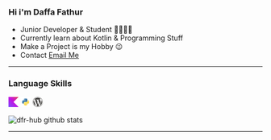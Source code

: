 ### Hi i'm Daffa Fathur 

* Junior Developer & Student 👨‍🎓👨‍💻
* Currently learn about Kotlin & Programming Stuff
* Make a Project is my Hobby 😉
* Contact <a href="mailto:fathurrhm88@gmail.com">Email Me</a> 

------------------------------------------------------------------------------------

### Language Skills
<code><img height="20" src="https://raw.githubusercontent.com/github/explore/80688e429a7d4ef2fca1e82350fe8e3517d3494d/topics/kotlin/kotlin.png"></code>
<code><img height="20" src="https://raw.githubusercontent.com/github/explore/80688e429a7d4ef2fca1e82350fe8e3517d3494d/topics/python/python.png"></code>
<code><img height="20" src="https://raw.githubusercontent.com/github/explore/80688e429a7d4ef2fca1e82350fe8e3517d3494d/topics/wordpress/wordpress.png"></code>

<img align="align" alt="dfr-hub github stats" src="https://github-readme-stats.vercel.app/api?username=dfr-hub&count_private=true&show_icons=true&hide_border=true&include_all_commits=true&line_height=24&theme=dracula"/>
  

------------------------------------------------------------------------------------
